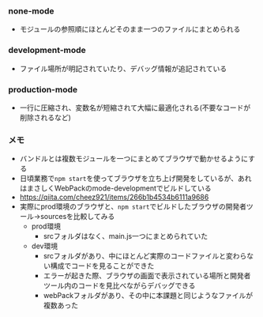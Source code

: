 ### none-mode
- モジュールの参照順にほとんどそのまま一つのファイルにまとめられる
### development-mode
- ファイル場所が明記されていたり、デバッグ情報が追記されている
### production-mode
- 一行に圧縮され、変数名が短縮されて大幅に最適化される(不要なコードが削除されるなど)

### メモ
- バンドルとは複数モジュールを一つにまとめてブラウザで動かせるようにする
- 日頃業務で`npm start`を使ってブラウザを立ち上げ開発をしているが、あれはまさしくWebPackのmode-developmentでビルドしている
- https://qiita.com/cheez921/items/266b1b4534b6111a9686
- 実際にprod環境のブラウザと、`npm start`でビルドしたブラウザの開発者ツール→sourcesを比較してみる
    - prod環境
        - srcフォルダはなく、main.js一つにまとめられていた
    - dev環境
        - srcフォルダがあり、中にほとんど実際のコードファイルと変わらない構成でコードを見ることができた
        - エラーが起きた際、ブラウザの画面で表示されている場所と開発者ツール内のコードを見比べながらデバッグできる
        - webPackフォルダがあり、その中に本課題と同じようなファイルが複数あった